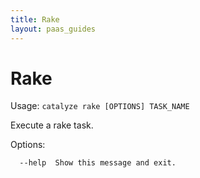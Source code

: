 ```yaml
---
title: Rake
layout: paas_guides
---
```


# Rake

Usage: `catalyze rake [OPTIONS] TASK_NAME`

  Execute a rake task.

Options:

```
  --help  Show this message and exit.
```
